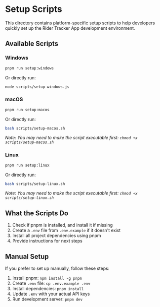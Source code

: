 # Setup Scripts

This directory contains platform-specific setup scripts to help developers quickly set up the Rider Tracker App development environment.

## Available Scripts

### Windows
```bash
pnpm run setup:windows
```
Or directly run:
```bash
node scripts/setup-windows.js
```

### macOS
```bash
pnpm run setup:macos
```
Or directly run:
```bash
bash scripts/setup-macos.sh
```
*Note: You may need to make the script executable first: `chmod +x scripts/setup-macos.sh`*

### Linux
```bash
pnpm run setup:linux
```
Or directly run:
```bash
bash scripts/setup-linux.sh
```
*Note: You may need to make the script executable first: `chmod +x scripts/setup-linux.sh`*

## What the Scripts Do

1. Check if pnpm is installed, and install it if missing
2. Create a `.env` file from `.env.example` if it doesn't exist
3. Install all project dependencies using pnpm
4. Provide instructions for next steps

## Manual Setup

If you prefer to set up manually, follow these steps:

1. Install pnpm: `npm install -g pnpm`
2. Create `.env` file: `cp .env.example .env`
3. Install dependencies: `pnpm install`
4. Update `.env` with your actual API keys
5. Run development server: `pnpm dev`